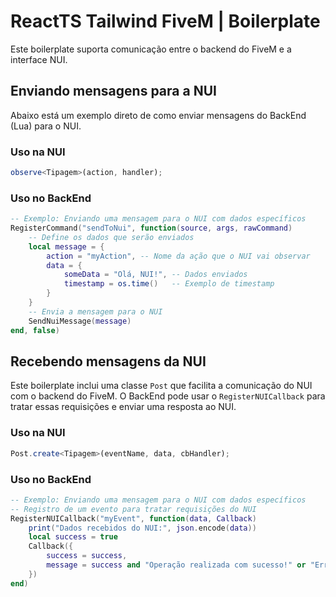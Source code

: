# ReactTS Tailwind FiveM | Boilerplate

Este boilerplate suporta comunicação entre o backend do FiveM e a interface NUI.

## Enviando mensagens para a NUI

Abaixo está um exemplo direto de como enviar mensagens do BackEnd (Lua) para o NUI.

### Uso na NUI

```ts
observe<Tipagem>(action, handler);
```

### Uso no BackEnd

```lua
-- Exemplo: Enviando uma mensagem para o NUI com dados específicos
RegisterCommand("sendToNui", function(source, args, rawCommand)
    -- Define os dados que serão enviados
    local message = {
        action = "myAction", -- Nome da ação que o NUI vai observar
        data = {
            someData = "Olá, NUI!", -- Dados enviados
            timestamp = os.time()   -- Exemplo de timestamp
        }
    }
    -- Envia a mensagem para o NUI
    SendNuiMessage(message)
end, false)
```

## Recebendo mensagens da NUI

Este boilerplate inclui uma classe `Post` que facilita a comunicação do NUI com o backend do FiveM. O BackEnd pode usar o `RegisterNUICallback` para tratar essas requisições e enviar uma resposta ao NUI.

### Uso na NUI

```ts
Post.create<Tipagem>(eventName, data, cbHandler);
```

### Uso no BackEnd

```lua
-- Exemplo: Enviando uma mensagem para o NUI com dados específicos
-- Registro de um evento para tratar requisições do NUI
RegisterNUICallback("myEvent", function(data, Callback)
    print("Dados recebidos do NUI:", json.encode(data))
    local success = true
    Callback({
        success = success,
        message = success and "Operação realizada com sucesso!" or "Erro ao processar."
    })
end)

```
